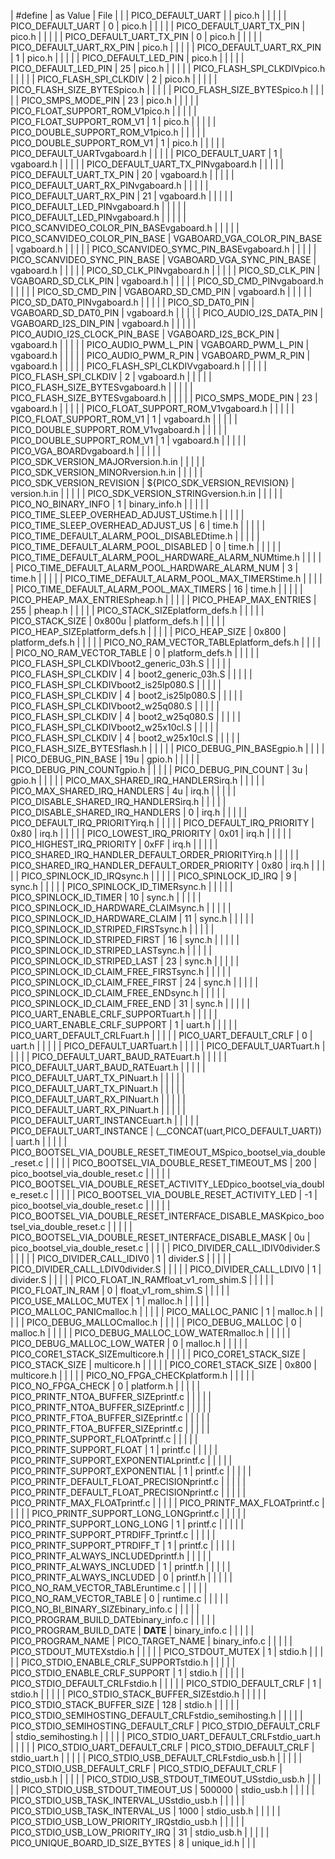 | #define | as Value | File |
| | PICO_DEFAULT_UART | | pico.h | | | 
| | PICO_DEFAULT_UART | 0 | pico.h         | | | 
| | PICO_DEFAULT_UART_TX_PIN | pico.h   | | | 
| | PICO_DEFAULT_UART_TX_PIN | 0 | pico.h  | | | 
| | PICO_DEFAULT_UART_RX_PIN | pico.h   | | | 
| | PICO_DEFAULT_UART_RX_PIN | 1 | pico.h  | | | 
| | PICO_DEFAULT_LED_PIN | pico.h       | | | 
| | PICO_DEFAULT_LED_PIN | 25 | pico.h     | | | 
| | PICO_FLASH_SPI_CLKDIVpico.h      | | | 
| | PICO_FLASH_SPI_CLKDIV | 2 | pico.h     | | | 
| | PICO_FLASH_SIZE_BYTESpico.h      | | | 
| | PICO_FLASH_SIZE_BYTESpico.h      | | | 
| | PICO_SMPS_MODE_PIN | 23 | pico.h       | | | 
| | PICO_FLOAT_SUPPORT_ROM_V1pico.h  | | | 
| | PICO_FLOAT_SUPPORT_ROM_V1 | 1 | pico.h | | | 
| | PICO_DOUBLE_SUPPORT_ROM_V1pico.h | | | 
| | PICO_DOUBLE_SUPPORT_ROM_V1 | 1 | pico.h | | | 
| | PICO_DEFAULT_UARTvgaboard.h | | | 
| | PICO_DEFAULT_UART | 1 | vgaboard.h | | | 
| | PICO_DEFAULT_UART_TX_PINvgaboard.h | | | 
| | PICO_DEFAULT_UART_TX_PIN | 20 | vgaboard.h | | | 
| | PICO_DEFAULT_UART_RX_PINvgaboard.h | | | 
| | PICO_DEFAULT_UART_RX_PIN | 21 | vgaboard.h | | | 
| | PICO_DEFAULT_LED_PINvgaboard.h | | | 
| | PICO_DEFAULT_LED_PINvgaboard.h | | | 
| | PICO_SCANVIDEO_COLOR_PIN_BASEvgaboard.h | | | 
| | PICO_SCANVIDEO_COLOR_PIN_BASE | VGABOARD_VGA_COLOR_PIN_BASE | vgaboard.h | | | 
| | PICO_SCANVIDEO_SYMC_PIN_BASEvgaboard.h | | | 
| | PICO_SCANVIDEO_SYNC_PIN_BASE | VGABOARD_VGA_SYNC_PIN_BASE | vgaboard.h | | | 
| | PICO_SD_CLK_PINvgaboard.h | | | 
| | PICO_SD_CLK_PIN | VGABOARD_SD_CLK_PIN | vgaboard.h | | | 
| | PICO_SD_CMD_PINvgaboard.h | | | 
| | PICO_SD_CMD_PIN | VGABOARD_SD_CMD_PIN | vgaboard.h | | | 
| | PICO_SD_DAT0_PINvgaboard.h | | | 
| | PICO_SD_DAT0_PIN | VGABOARD_SD_DAT0_PIN | vgaboard.h | | | 
| | PICO_AUDIO_I2S_DATA_PIN | VGABOARD_I2S_DIN_PIN | vgaboard.h | | | 
| | PICO_AUDIO_I2S_CLOCK_PIN_BASE | VGABOARD_I2S_BCK_PIN | vgaboard.h | | | 
| | PICO_AUDIO_PWM_L_PIN | VGABOARD_PWM_L_PIN | vgaboard.h | | | 
| | PICO_AUDIO_PWM_R_PIN | VGABOARD_PWM_R_PIN | vgaboard.h | | | 
| | PICO_FLASH_SPI_CLKDIVvgaboard.h | | | 
| | PICO_FLASH_SPI_CLKDIV | 2 | vgaboard.h | | | 
| | PICO_FLASH_SIZE_BYTESvgaboard.h | | | 
| | PICO_FLASH_SIZE_BYTESvgaboard.h | | | 
| | PICO_SMPS_MODE_PIN | 23 | vgaboard.h | | | 
| | PICO_FLOAT_SUPPORT_ROM_V1vgaboard.h | | | 
| | PICO_FLOAT_SUPPORT_ROM_V1 | 1 | vgaboard.h | | | 
| | PICO_DOUBLE_SUPPORT_ROM_V1vgaboard.h | | | 
| | PICO_DOUBLE_SUPPORT_ROM_V1 | 1 | vgaboard.h | | | 
| | PICO_VGA_BOARDvgaboard.h | | | 
| | PICO_SDK_VERSION_MAJORversion.h.in | | | 
| | PICO_SDK_VERSION_MINORversion.h.in | | | 
| | PICO_SDK_VERSION_REVISION | ${PICO_SDK_VERSION_REVISION} | version.h.in | | | 
| | PICO_SDK_VERSION_STRINGversion.h.in | | | 
| | PICO_NO_BINARY_INFO | 1 | binary_info.h | | | 
| | PICO_TIME_SLEEP_OVERHEAD_ADJUST_UStime.h | | | 
| | PICO_TIME_SLEEP_OVERHEAD_ADJUST_US | 6 | time.h | | | 
| | PICO_TIME_DEFAULT_ALARM_POOL_DISABLEDtime.h | | | 
| | PICO_TIME_DEFAULT_ALARM_POOL_DISABLED | 0 | time.h | | | 
| | PICO_TIME_DEFAULT_ALARM_POOL_HARDWARE_ALARM_NUMtime.h | | | 
| | PICO_TIME_DEFAULT_ALARM_POOL_HARDWARE_ALARM_NUM | 3 | time.h | | | 
| | PICO_TIME_DEFAULT_ALARM_POOL_MAX_TIMERStime.h | | | 
| | PICO_TIME_DEFAULT_ALARM_POOL_MAX_TIMERS | 16 | time.h | | | 
| | PICO_PHEAP_MAX_ENTRIESpheap.h | | | 
| | PICO_PHEAP_MAX_ENTRIES | 255 | pheap.h | | | 
| | PICO_STACK_SIZEplatform_defs.h | | | 
| | PICO_STACK_SIZE | 0x800u | platform_defs.h | | | 
| | PICO_HEAP_SIZEplatform_defs.h | | | 
| | PICO_HEAP_SIZE | 0x800 | platform_defs.h | | | 
| | PICO_NO_RAM_VECTOR_TABLEplatform_defs.h | | | 
| | PICO_NO_RAM_VECTOR_TABLE | 0 | platform_defs.h | | | 
| | PICO_FLASH_SPI_CLKDIVboot2_generic_03h.S | | | 
| | PICO_FLASH_SPI_CLKDIV | 4 | boot2_generic_03h.S | | | 
| | PICO_FLASH_SPI_CLKDIVboot2_is25lp080.S | | | 
| | PICO_FLASH_SPI_CLKDIV | 4 | boot2_is25lp080.S | | | 
| | PICO_FLASH_SPI_CLKDIVboot2_w25q080.S | | | 
| | PICO_FLASH_SPI_CLKDIV | 4 | boot2_w25q080.S | | | 
| | PICO_FLASH_SPI_CLKDIVboot2_w25x10cl.S | | | 
| | PICO_FLASH_SPI_CLKDIV | 4 | boot2_w25x10cl.S | | | 
| | PICO_FLASH_SIZE_BYTESflash.h | | | 
| | PICO_DEBUG_PIN_BASEgpio.h | | | 
| | PICO_DEBUG_PIN_BASE | 19u | gpio.h | | | 
| | PICO_DEBUG_PIN_COUNTgpio.h | | | 
| | PICO_DEBUG_PIN_COUNT | 3u | gpio.h | | | 
| | PICO_MAX_SHARED_IRQ_HANDLERSirq.h | | | 
| | PICO_MAX_SHARED_IRQ_HANDLERS | 4u | irq.h | | | 
| | PICO_DISABLE_SHARED_IRQ_HANDLERSirq.h | | | 
| | PICO_DISABLE_SHARED_IRQ_HANDLERS | 0 | irq.h | | | 
| | PICO_DEFAULT_IRQ_PRIORITYirq.h | | | 
| | PICO_DEFAULT_IRQ_PRIORITY | 0x80 | irq.h | | | 
| | PICO_LOWEST_IRQ_PRIORITY | 0x01 | irq.h | | | 
| | PICO_HIGHEST_IRQ_PRIORITY | 0xFF | irq.h | | | 
| | PICO_SHARED_IRQ_HANDLER_DEFAULT_ORDER_PRIORITYirq.h | | | 
| | PICO_SHARED_IRQ_HANDLER_DEFAULT_ORDER_PRIORITY | 0x80 | irq.h | | | 
| | PICO_SPINLOCK_ID_IRQsync.h | | | 
| | PICO_SPINLOCK_ID_IRQ | 9 | sync.h | | | 
| | PICO_SPINLOCK_ID_TIMERsync.h | | | 
| | PICO_SPINLOCK_ID_TIMER | 10 | sync.h | | | 
| | PICO_SPINLOCK_ID_HARDWARE_CLAIMsync.h | | | 
| | PICO_SPINLOCK_ID_HARDWARE_CLAIM | 11 | sync.h | | | 
| | PICO_SPINLOCK_ID_STRIPED_FIRSTsync.h | | | 
| | PICO_SPINLOCK_ID_STRIPED_FIRST | 16 | sync.h | | | 
| | PICO_SPINLOCK_ID_STRIPED_LASTsync.h | | | 
| | PICO_SPINLOCK_ID_STRIPED_LAST | 23 | sync.h | | | 
| | PICO_SPINLOCK_ID_CLAIM_FREE_FIRSTsync.h | | | 
| | PICO_SPINLOCK_ID_CLAIM_FREE_FIRST | 24 | sync.h | | | 
| | PICO_SPINLOCK_ID_CLAIM_FREE_ENDsync.h | | | 
| | PICO_SPINLOCK_ID_CLAIM_FREE_END | 31 | sync.h | | | 
| | PICO_UART_ENABLE_CRLF_SUPPORTuart.h | | | 
| | PICO_UART_ENABLE_CRLF_SUPPORT | 1 | uart.h | | | 
| | PICO_UART_DEFAULT_CRLFuart.h | | | 
| | PICO_UART_DEFAULT_CRLF | 0 | uart.h | | | 
| | PICO_DEFAULT_UARTuart.h | | | 
| | PICO_DEFAULT_UARTuart.h | | | 
| | PICO_DEFAULT_UART_BAUD_RATEuart.h | | | 
| | PICO_DEFAULT_UART_BAUD_RATEuart.h | | | 
| | PICO_DEFAULT_UART_TX_PINuart.h | | | 
| | PICO_DEFAULT_UART_TX_PINuart.h | | | 
| | PICO_DEFAULT_UART_RX_PINuart.h | | | 
| | PICO_DEFAULT_UART_RX_PINuart.h | | | 
| | PICO_DEFAULT_UART_INSTANCEuart.h | | | 
| | PICO_DEFAULT_UART_INSTANCE | (__CONCAT(uart,PICO_DEFAULT_UART)) | uart.h | | | 
| | PICO_BOOTSEL_VIA_DOUBLE_RESET_TIMEOUT_MSpico_bootsel_via_double_reset.c | | | 
| | PICO_BOOTSEL_VIA_DOUBLE_RESET_TIMEOUT_MS | 200 | pico_bootsel_via_double_reset.c | | | 
| | PICO_BOOTSEL_VIA_DOUBLE_RESET_ACTIVITY_LEDpico_bootsel_via_double_reset.c | | | 
| | PICO_BOOTSEL_VIA_DOUBLE_RESET_ACTIVITY_LED | -1 | pico_bootsel_via_double_reset.c | | | 
| | PICO_BOOTSEL_VIA_DOUBLE_RESET_INTERFACE_DISABLE_MASKpico_bootsel_via_double_reset.c | | | 
| | PICO_BOOTSEL_VIA_DOUBLE_RESET_INTERFACE_DISABLE_MASK | 0u | pico_bootsel_via_double_reset.c | | | 
| | PICO_DIVIDER_CALL_IDIV0divider.S | | | 
| | PICO_DIVIDER_CALL_IDIV0 | 1 | divider.S | | | 
| | PICO_DIVIDER_CALL_LDIV0divider.S | | | 
| | PICO_DIVIDER_CALL_LDIV0 | 1 | divider.S | | | 
| | PICO_FLOAT_IN_RAMfloat_v1_rom_shim.S | | | 
| | PICO_FLOAT_IN_RAM | 0 | float_v1_rom_shim.S | | | 
| | PICO_USE_MALLOC_MUTEX | 1 | malloc.h | | | 
| | PICO_MALLOC_PANICmalloc.h | | | 
| | PICO_MALLOC_PANIC | 1 | malloc.h | | | 
| | PICO_DEBUG_MALLOCmalloc.h | | | 
| | PICO_DEBUG_MALLOC | 0 | malloc.h | | | 
| | PICO_DEBUG_MALLOC_LOW_WATERmalloc.h | | | 
| | PICO_DEBUG_MALLOC_LOW_WATER | 0 | malloc.h | | | 
| | PICO_CORE1_STACK_SIZEmulticore.h | | | 
| | PICO_CORE1_STACK_SIZE | PICO_STACK_SIZE | multicore.h | | | 
| | PICO_CORE1_STACK_SIZE | 0x800 | multicore.h | | | 
| | PICO_NO_FPGA_CHECKplatform.h | | | 
| | PICO_NO_FPGA_CHECK | 0 | platform.h | | | 
| | PICO_PRINTF_NTOA_BUFFER_SIZEprintf.c | | | 
| | PICO_PRINTF_NTOA_BUFFER_SIZEprintf.c | | | 
| | PICO_PRINTF_FTOA_BUFFER_SIZEprintf.c | | | 
| | PICO_PRINTF_FTOA_BUFFER_SIZEprintf.c | | | 
| | PICO_PRINTF_SUPPORT_FLOATprintf.c | | | 
| | PICO_PRINTF_SUPPORT_FLOAT | 1 | printf.c | | | 
| | PICO_PRINTF_SUPPORT_EXPONENTIALprintf.c | | | 
| | PICO_PRINTF_SUPPORT_EXPONENTIAL | 1 | printf.c | | | 
| | PICO_PRINTF_DEFAULT_FLOAT_PRECISIONprintf.c | | | 
| | PICO_PRINTF_DEFAULT_FLOAT_PRECISIONprintf.c | | | 
| | PICO_PRINTF_MAX_FLOATprintf.c | | | 
| | PICO_PRINTF_MAX_FLOATprintf.c | | | 
| | PICO_PRINTF_SUPPORT_LONG_LONGprintf.c | | | 
| | PICO_PRINTF_SUPPORT_LONG_LONG | 1 | printf.c | | | 
| | PICO_PRINTF_SUPPORT_PTRDIFF_Tprintf.c | | | 
| | PICO_PRINTF_SUPPORT_PTRDIFF_T | 1 | printf.c | | | 
| | PICO_PRINTF_ALWAYS_INCLUDEDprintf.h | | | 
| | PICO_PRINTF_ALWAYS_INCLUDED | 1 | printf.h | | | 
| | PICO_PRINTF_ALWAYS_INCLUDED | 0 | printf.h | | | 
| | PICO_NO_RAM_VECTOR_TABLEruntime.c | | | 
| | PICO_NO_RAM_VECTOR_TABLE | 0 | runtime.c | | | 
| | PICO_NO_BI_BINARY_SIZEbinary_info.c | | | 
| | PICO_PROGRAM_BUILD_DATEbinary_info.c | | | 
| | PICO_PROGRAM_BUILD_DATE | __DATE__ | binary_info.c | | | 
| | PICO_PROGRAM_NAME | PICO_TARGET_NAME | binary_info.c | | | 
| | PICO_STDOUT_MUTEXstdio.h | | | 
| | PICO_STDOUT_MUTEX | 1 | stdio.h | | | 
| | PICO_STDIO_ENABLE_CRLF_SUPPORTstdio.h | | | 
| | PICO_STDIO_ENABLE_CRLF_SUPPORT | 1 | stdio.h | | | 
| | PICO_STDIO_DEFAULT_CRLFstdio.h | | | 
| | PICO_STDIO_DEFAULT_CRLF | 1 | stdio.h | | | 
| | PICO_STDIO_STACK_BUFFER_SIZEstdio.h | | | 
| | PICO_STDIO_STACK_BUFFER_SIZE | 128 | stdio.h | | | 
| | PICO_STDIO_SEMIHOSTING_DEFAULT_CRLFstdio_semihosting.h | | | 
| | PICO_STDIO_SEMIHOSTING_DEFAULT_CRLF | PICO_STDIO_DEFAULT_CRLF | stdio_semihosting.h | | | 
| | PICO_STDIO_UART_DEFAULT_CRLFstdio_uart.h | | | 
| | PICO_STDIO_UART_DEFAULT_CRLF | PICO_STDIO_DEFAULT_CRLF | stdio_uart.h | | | 
| | PICO_STDIO_USB_DEFAULT_CRLFstdio_usb.h | | | 
| | PICO_STDIO_USB_DEFAULT_CRLF | PICO_STDIO_DEFAULT_CRLF | stdio_usb.h | | | 
| | PICO_STDIO_USB_STDOUT_TIMEOUT_USstdio_usb.h | | | 
| | PICO_STDIO_USB_STDOUT_TIMEOUT_US | 500000 | stdio_usb.h | | | 
| | PICO_STDIO_USB_TASK_INTERVAL_USstdio_usb.h | | | 
| | PICO_STDIO_USB_TASK_INTERVAL_US | 1000 | stdio_usb.h | | | 
| | PICO_STDIO_USB_LOW_PRIORITY_IRQstdio_usb.h | | | 
| | PICO_STDIO_USB_LOW_PRIORITY_IRQ | 31 | stdio_usb.h | | | 
| | PICO_UNIQUE_BOARD_ID_SIZE_BYTES | 8 | unique_id.h | | | 

